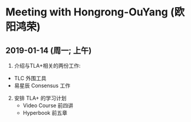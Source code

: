 ﻿# Meeting with Hongrong-OuYang (欧阳鸿荣)

## 2019-01-14 (周一; 上午)
1. 介绍与TLA+相关的两份工作:
  - TLC 外围工具
  - 易星辰 Consensus 工作
2. 安排 TLA+ 的学习计划
	- Video Course 前四讲
	- Hyperbook 前五章
